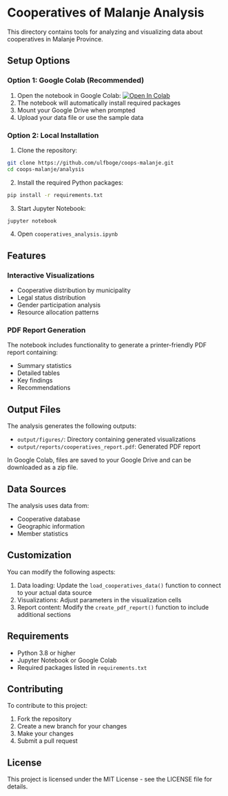 # Cooperatives of Malanje Analysis

This directory contains tools for analyzing and visualizing data about cooperatives in Malanje Province.

## Setup Options

### Option 1: Google Colab (Recommended)
1. Open the notebook in Google Colab: [![Open In Colab](https://colab.research.google.com/assets/colab-badge.svg)](https://colab.research.google.com/github/ulfboge/coops-malanje/blob/main/analysis/cooperatives_analysis.ipynb)
2. The notebook will automatically install required packages
3. Mount your Google Drive when prompted
4. Upload your data file or use the sample data

### Option 2: Local Installation
1. Clone the repository:
```bash
git clone https://github.com/ulfboge/coops-malanje.git
cd coops-malanje/analysis
```

2. Install the required Python packages:
```bash
pip install -r requirements.txt
```

3. Start Jupyter Notebook:
```bash
jupyter notebook
```

4. Open `cooperatives_analysis.ipynb`

## Features

### Interactive Visualizations
- Cooperative distribution by municipality
- Legal status distribution
- Gender participation analysis
- Resource allocation patterns

### PDF Report Generation
The notebook includes functionality to generate a printer-friendly PDF report containing:
- Summary statistics
- Detailed tables
- Key findings
- Recommendations

## Output Files

The analysis generates the following outputs:
- `output/figures/`: Directory containing generated visualizations
- `output/reports/cooperatives_report.pdf`: Generated PDF report

In Google Colab, files are saved to your Google Drive and can be downloaded as a zip file.

## Data Sources

The analysis uses data from:
- Cooperative database
- Geographic information
- Member statistics

## Customization

You can modify the following aspects:
1. Data loading: Update the `load_cooperatives_data()` function to connect to your actual data source
2. Visualizations: Adjust parameters in the visualization cells
3. Report content: Modify the `create_pdf_report()` function to include additional sections

## Requirements

- Python 3.8 or higher
- Jupyter Notebook or Google Colab
- Required packages listed in `requirements.txt`

## Contributing

To contribute to this project:
1. Fork the repository
2. Create a new branch for your changes
3. Make your changes
4. Submit a pull request

## License

This project is licensed under the MIT License - see the LICENSE file for details. 